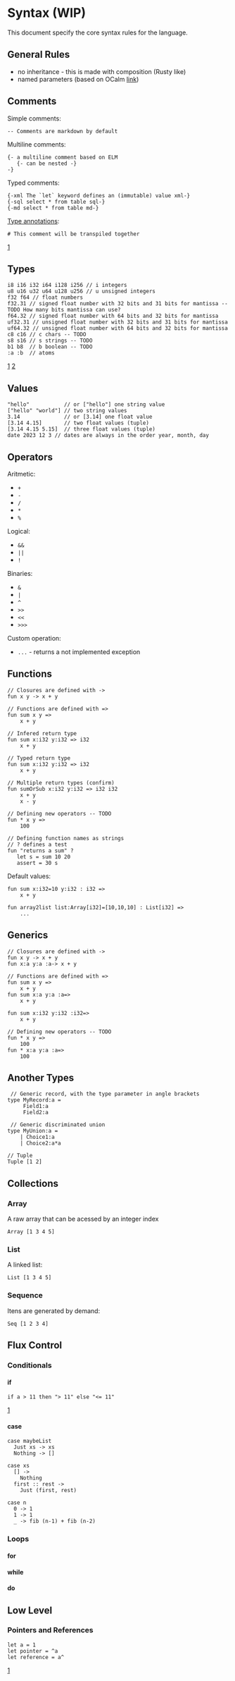 # Syntax (WIP)

This document specify the core syntax rules for the language.

## General Rules

- no inheritance - this is made with composition (Rusty like)
- named parameters (based on OCalm [link](https://v2.ocaml.org/manual/lablexamples.html))

## Comments

Simple comments:

```light
-- Comments are markdown by default
```

Multiline comments:

```light
{- a multiline comment based on ELM
   {- can be nested -}
-}
```

Typed comments:

```light
{-xml The `let` keyword defines an (immutable) value xml-}
{-sql select * from table sql-}
{-md select * from table md-}
```

[Type annotations](https://coffeescript.org/#comments):

```
# This comment will be transpiled together
```

[1](https://elm-lang.org/docs/syntax#comments)

## Types

```
i8 i16 i32 i64 i128 i256 // i integers
u8 u16 u32 u64 u128 u256 // u unsigned integers
f32 f64 // float numbers
f32.31 // signed float number with 32 bits and 31 bits for mantissa -- TODO How many bits mantissa can use?
f64.32 // signed float number with 64 bits and 32 bits for mantissa
uf32.31 // unsigned float number with 32 bits and 31 bits for mantissa
uf64.32 // unsigned float number with 64 bits and 32 bits for mantissa
c8 c16 // c chars -- TODO
s8 s16 // s strings -- TODO
b1 b8  // b boolean -- TODO
:a :b  // atoms
```

[1](https://doc.rust-lang.org/book/ch03-02-data-types.html)
[2](https://ziglang.org/documentation/master/#toc-Runtime-Integer-Values)

## Values

```
"hello"           // or ["hello"] one string value
["hello" "world"] // two string values
3.14              // or [3.14] one float value
[3.14 4.15]       // two float values (tuple)
[3.14 4.15 5.15]  // three float values (tuple)
date 2023 12 3 // dates are always in the order year, month, day
```

## Operators

Aritmetic:

- `+`
- `-`
- `/`
- `*`
- `%`

Logical:

- `&&`
- `||`
- `!`

Binaries:

- `&`
- `|`
- `^`
- `>>`
- `<<`
- `>>>`

Custom operation:

- `...` - returns a not implemented exception

## Functions

```light
// Closures are defined with -> 
fun x y -> x + y

// Functions are defined with =>
fun sum x y =>
    x + y

// Infered return type
fun sum x:i32 y:i32 => i32
    x + y

// Typed return type
fun sum x:i32 y:i32 => i32
    x + y
   
// Multiple return types (confirm)
fun sumOrSub x:i32 y:i32 => i32 i32
    x + y
    x - y
   
// Defining new operators -- TODO
fun * x y =>
    100
    
// Defining function names as strings
// ? defines a test
fun "returns a sum" ?
   let s = sum 10 20
   assert = 30 s
```

Default values:

```
fun sum x:i32=10 y:i32 : i32 =>
    x + y

fun array2list list:Array[i32]=[10,10,10] : List[i32] =>
    ...
```

## Generics

```light
// Closures are defined with -> 
fun x y -> x + y
fun x:a y:a :a-> x + y

// Functions are defined with =>
fun sum x y =>
    x + y
fun sum x:a y:a :a=>
    x + y

fun sum x:i32 y:i32 :i32=>
    x + y
   
// Defining new operators -- TODO
fun * x y =>
    100
fun * x:a y:a :a=>
    100
```

## Another Types

```light
 // Generic record, with the type parameter in angle brackets
type MyRecord:a =
     Field1:a
     Field2:a

 // Generic discriminated union
type MyUnion:a =
    | Choice1:a
    | Choice2:a*a

// Tuple
Tuple [1 2]
```

## Collections

### Array

A raw array that can be acessed by an integer index

```
Array [1 3 4 5]
```

### List

A linked list:

```
List [1 3 4 5]
```

### Sequence

Itens are generated by demand:

```
Seq [1 2 3 4]
```


## Flux Control

### Conditionals

#### if

```
if a > 11 then "> 11" else "<= 11"
```

[1](https://elmprogramming.com/if-expression.html)

#### case

```
case maybeList
  Just xs -> xs
  Nothing -> []

case xs
  [] ->
    Nothing
  first :: rest ->
    Just (first, rest)

case n
  0 -> 1
  1 -> 1
  _ -> fib (n-1) + fib (n-2)
```

### Loops

#### for

#### while

#### do

## Low Level

### Pointers and References

```
let a = 1
let pointer = ^a
let reference = a^
```

[1](https://odin-lang.org/docs/overview/#pointers)
